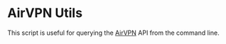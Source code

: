 # AirVPN Utils

This script is useful for querying the [AirVPN](https://airvpn.org/) API from the command line.

